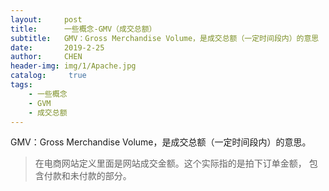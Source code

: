```yaml
---
layout:     post
title:      一些概念-GMV（成交总额）
subtitle:   GMV：Gross Merchandise Volume，是成交总额（一定时间段内）的意思
date:       2019-2-25
author:     CHEN
header-img: img/1/Apache.jpg
catalog: 	 true
tags:
    - 一些概念
    - GVM
    - 成交总额
---
```

GMV：Gross Merchandise Volume，是成交总额（一定时间段内）的意思。
> 在电商网站定义里面是网站成交金额。这个实际指的是拍下订单金额， 包含付款和未付款的部分。
